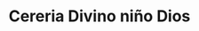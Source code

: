 ---
title: "Cereria Divino niño Dios"
url: /toluca-estado-de-mexico/cereria-divino-nino-dios/
shop: Allgemein
---